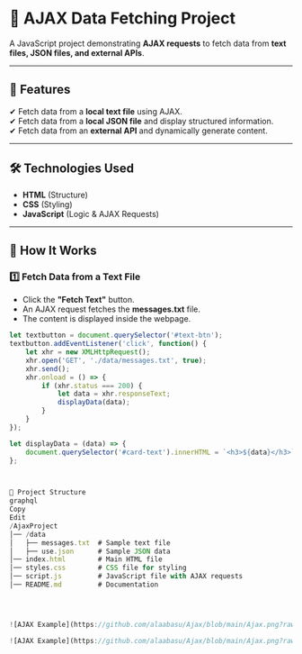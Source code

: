 # 📡 AJAX Data Fetching Project  

A JavaScript project demonstrating **AJAX requests** to fetch data from **text files, JSON files, and external APIs**.  

---

## 📌 Features  
✔ Fetch data from a **local text file** using AJAX.  
✔ Fetch data from a **local JSON file** and display structured information.  
✔ Fetch data from an **external API** and dynamically generate content.  

---

## 🛠 Technologies Used  
- **HTML** (Structure)  
- **CSS** (Styling)  
- **JavaScript** (Logic & AJAX Requests)  

---

## 🚀 How It Works  

### **1️⃣ Fetch Data from a Text File**  
- Click the **"Fetch Text"** button.  
- An AJAX request fetches the **messages.txt** file.  
- The content is displayed inside the webpage.  

```js
let textbutton = document.querySelector('#text-btn');
textbutton.addEventListener('click', function() {
    let xhr = new XMLHttpRequest();
    xhr.open('GET', './data/messages.txt', true);
    xhr.send();
    xhr.onload = () => {
        if (xhr.status === 200) {
            let data = xhr.responseText;
            displayData(data);
        }
    }
});

let displayData = (data) => {
    document.querySelector('#card-text').innerHTML = `<h3>${data}</h3>`;
};



📂 Project Structure
graphql
Copy
Edit
/AjaxProject
│── /data
│   ├── messages.txt  # Sample text file
│   ├── use.json      # Sample JSON data
│── index.html        # Main HTML file
│── styles.css        # CSS file for styling
│── script.js         # JavaScript file with AJAX requests
│── README.md         # Documentation




![AJAX Example](https://github.com/alaabasu/Ajax/blob/main/Ajax.png?raw=true)

![AJAX Example](https://github.com/alaabasu/Ajax/blob/main/Ajax.png?raw=true)

